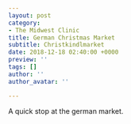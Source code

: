 ```yaml
---
layout: post
category:
- The Midwest Clinic
title: German Christmas Market
subtitle: Christkindlmarket
date: 2018-12-18 02:40:00 +0000
preview: ''
tags: []
author: ''
author_avatar: ''

---
```

A quick stop at the german market.